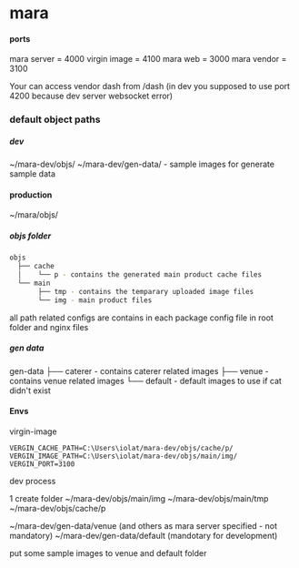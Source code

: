 # mara

#### ports
mara server = 4000
virgin image = 4100
mara web = 3000
mara vendor = 3100

Your can access vendor dash from /dash (in dev you supposed to use port 4200 because dev server websocket error)



### default object paths
##### dev
\~/mara-dev/objs/
\~/mara-dev/gen-data/  - sample images for generate sample data
#### production
\~/mara/objs/

##### objs folder
````sh
objs
  ├── cache
  │    └── p - contains the generated main product cache files 
  └── main
       ├── tmp - contains the temparary uploaded image files
       └── img - main product files
````
all path related configs are contains in each package config file in root folder and nginx files



##### gen data
gen-data
  ├── caterer - contains caterer related images
  ├── venue - contains venue related images
  └── default - default images to use if cat didn't exist 



#### Envs
virgin-image
```dosini
VERGIN_CACHE_PATH=C:\Users\iolat/mara-dev/objs/cache/p/
VERGIN_IMAGE_PATH=C:\Users\iolat/mara-dev/objs/main/img/
VERGIN_PORT=3100
```



dev process

1 create folder 
~/mara-dev/objs/main/img 
~/mara-dev/objs/main/tmp
~/mara-dev/objs/cache/p

~/mara-dev/gen-data/venue (and others as mara server specified - not mandatory)
~/mara-dev/gen-data/default (mandotary for development)

put some sample images to venue and default folder



